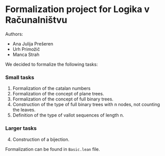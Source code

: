 # Formalization project for Logika v Računalništvu

Authors:
- Ana Julija Prešeren
- Urh Primožič
- Manca Strah

We decided to formalize the following tasks:

### Small tasks
1. Formalization of the catalan numbers
2. Formalization of the concept of plane trees.
3. Formalization of the concept of full binary trees.
4. Construction of the type of full binary trees with n nodes, not counting the leaves.
5. Definition of the type of vallot sequences of length n.

### Larger tasks
4. Construction of a bijection. 


Formalization can be found in `Basic.lean` file. 
